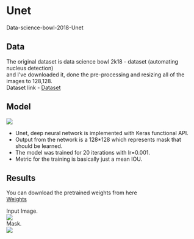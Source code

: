 # Unet
Data-science-bowl-2018-Unet


## Data
The original dataset is data science bowl 2k18 - dataset (automating nucleus detection)  <br />
and I've downloaded it, done the pre-processing and resizing all of the images to 128,128. <br />
Dataset link - [Dataset](https://www.kaggle.com/c/data-science-bowl-2018/data)

## Model
![](https://raw.githubusercontent.com/TanyaChutani/Unet/master/u-net-architecture.png)<br />
- Unet, deep neural network is implemented with Keras functional API.
- Output from the network is a 128*128 which represents mask that should be learned.
- The model was trained for 20 iterations with lr=0.001.
- Metric for the training is basically just a mean IOU.

## Results
You can download the pretrained weights from here  <br />
[Weights](https://drive.google.com/open?id=10-A8XTgkr_xlDhsS1iclGCCjy_5Xs6xg)

Input Image. <br />
![](https://raw.githubusercontent.com/TanyaChutani/Unet/master/unet1.png)<br />
Mask. <br />
![](https://raw.githubusercontent.com/TanyaChutani/Unet/master/unet2.png)<br />
